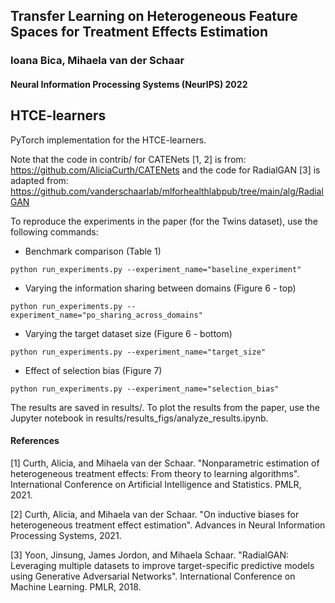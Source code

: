 ## Transfer Learning on Heterogeneous Feature Spaces for Treatment Effects Estimation

### Ioana Bica, Mihaela van der Schaar

#### Neural Information Processing Systems (NeurIPS) 2022


## HTCE-learners

PyTorch implementation for the HTCE-learners.  

Note that the code in contrib/ for CATENets [1, 2] is from:  https://github.com/AliciaCurth/CATENets
and the code for RadialGAN [3] is adapted from: https://github.com/vanderschaarlab/mlforhealthlabpub/tree/main/alg/RadialGAN 


To reproduce the experiments in the paper (for the Twins dataset), use the following commands:
- Benchmark comparison (Table 1)
```
python run_experiments.py --experiment_name="baseline_experiment"
```
- Varying the information sharing between domains (Figure 6 - top)
```
python run_experiments.py --experiment_name="po_sharing_across_domains"
```
- Varying the target dataset size (Figure 6 - bottom)
```
python run_experiments.py --experiment_name="target_size"
```
- Effect of selection bias (Figure 7)
```
python run_experiments.py --experiment_name="selection_bias"
```

The results are saved in results/. To plot the results from the paper, use the Jupyter notebook in results/results_figs/analyze_results.ipynb.


#### References
[1] Curth, Alicia, and Mihaela van der Schaar. "Nonparametric estimation of heterogeneous treatment effects: From theory to learning algorithms". International Conference on Artificial Intelligence and Statistics. PMLR, 2021.

[2] Curth, Alicia, and Mihaela van der Schaar. "On inductive biases for heterogeneous treatment effect estimation". Advances in Neural Information Processing Systems, 2021.

[3] Yoon, Jinsung, James Jordon, and Mihaela Schaar. "RadialGAN: Leveraging multiple datasets to improve target-specific predictive models using Generative Adversarial Networks". International Conference on Machine Learning. PMLR, 2018.

